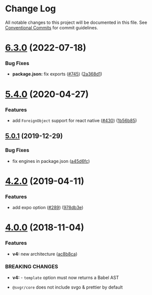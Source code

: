 # Change Log

All notable changes to this project will be documented in this file.
See [Conventional Commits](https://conventionalcommits.org) for commit guidelines.

# [6.3.0](https://github.com/gregberge/svgr/compare/v6.2.1...v6.3.0) (2022-07-18)


### Bug Fixes

* **package.json:** fix exports ([#745](https://github.com/gregberge/svgr/issues/745)) ([2a368d1](https://github.com/gregberge/svgr/commit/2a368d1305949ec6426c7c7312c04224071ec2bd))





# [5.4.0](https://github.com/gregberge/svgr/tree/master/packages/babel-plugin-transform-react-native-svg/compare/v5.3.1...v5.4.0) (2020-04-27)


### Features

* add `ForeignObject` support for react native ([#430](https://github.com/gregberge/svgr/tree/master/packages/babel-plugin-transform-react-native-svg/issues/430)) ([1b56b85](https://github.com/gregberge/svgr/tree/master/packages/babel-plugin-transform-react-native-svg/commit/1b56b851478803d40105ce63c70e457bd3183da6))





## [5.0.1](https://github.com/gregberge/svgr/tree/master/packages/babel-plugin-transform-react-native-svg/compare/v5.0.0...v5.0.1) (2019-12-29)


### Bug Fixes

* fix engines in package.json ([a45d6fc](https://github.com/gregberge/svgr/tree/master/packages/babel-plugin-transform-react-native-svg/commit/a45d6fc8b43402bec60ed4e9273f90fdc65a23a7))





# [4.2.0](https://github.com/gregberge/svgr/tree/master/packages/babel-plugin-transform-react-native-svg/compare/v4.1.0...v4.2.0) (2019-04-11)


### Features

* add expo option ([#289](https://github.com/gregberge/svgr/tree/master/packages/babel-plugin-transform-react-native-svg/issues/289)) ([978db3e](https://github.com/gregberge/svgr/tree/master/packages/babel-plugin-transform-react-native-svg/commit/978db3e))





# [4.0.0](https://github.com/gregberge/svgr/compare/v3.1.0...v4.0.0) (2018-11-04)


### Features

* **v4:** new architecture ([ac8b8ca](https://github.com/gregberge/svgr/commit/ac8b8ca))


### BREAKING CHANGES

* **v4:** - `template` option must now returns a Babel AST
- `@svgr/core` does not include svgo & prettier by default
